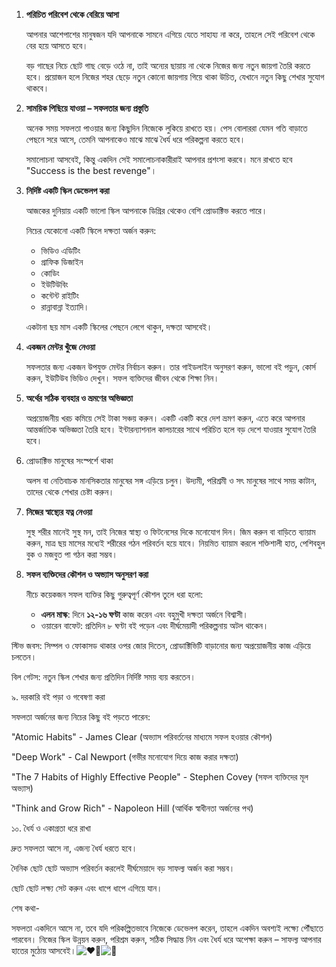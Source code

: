 1. **পরিচিত পরিবেশ থেকে বেরিয়ে আসা**
	
	আপনার আশেপাশের মানুষজন যদি আপনাকে সামনে এগিয়ে যেতে সাহায্য না করে, তাহলে সেই পরিবেশ থেকে বের হয়ে আসতে হবে।
	
	বড় গাছের নিচে ছোট গাছ বেড়ে ওঠে না, তাই অন্যের ছায়ায় না থেকে নিজের জন্য নতুন জায়গা তৈরি করতে হবে। প্রয়োজন হলে নিজের শহর ছেড়ে নতুন কোনো জায়গায় গিয়ে থাকা উচিত, যেখানে নতুন কিছু শেখার সুযোগ থাকবে।

2. **সাময়িক পিছিয়ে যাওয়া – সফলতার জন্য প্রস্তুতি**
	
	অনেক সময় সফলতা পাওয়ার জন্য কিছুদিন নিজেকে লুকিয়ে রাখতে হয়।
	পেস বোলাররা যেমন গতি বাড়াতে পেছনে সরে আসে, তেমনি আপনাকেও মাঝে মাঝে ধৈর্য ধরে পরিকল্পনা করতে হবে।
	
	সমালোচনা আসবেই, কিন্তু একদিন সেই সমালোচনাকারীরাই আপনার প্রশংসা করবে। মনে রাখতে হবে "Success is the best revenge"।

3. **নির্দিষ্ট একটি স্কিল ডেভেলপ করা**
	
	আজকের দুনিয়ায় একটি ভালো স্কিল আপনাকে ডিগ্রির থেকেও বেশি প্রোডাক্টিভ করতে পারে।
	
	নিচের যেকোনো একটি স্কিলে দক্ষতা অর্জন করুন:
	- ভিডিও এডিটিং
	- গ্রাফিক ডিজাইন
	- কোডিং
	- ইউটিউবিং
	- কন্টেন্ট রাইটিং
	- রান্নাবান্না ইত্যাদি।
	  
	একটানা ছয় মাস একটি স্কিলের পেছনে লেগে থাকুন, দক্ষতা আসবেই।

4. **একজন মেন্টর খুঁজে নেওয়া**
	
	সফলতার জন্য একজন উপযুক্ত মেন্টর নির্বাচন করুন।
	তার গাইডলাইন অনুসরণ করুন, ভালো বই পড়ুন, কোর্স করুন, ইউটিউব ভিডিও দেখুন।
	সফল ব্যক্তিদের জীবন থেকে শিক্ষা নিন।

5. **অর্থের সঠিক ব্যবহার ও ভ্রমণের অভিজ্ঞতা**
	
	অপ্রয়োজনীয় খরচ কমিয়ে সেই টাকা সঞ্চয় করুন।
	একটি একটি করে দেশ ভ্রমণ করুন, এতে করে আপনার আন্তর্জাতিক অভিজ্ঞতা তৈরি হবে।
	ইন্টারন্যাশনাল কালচারের সাথে পরিচিত হলে বড় দেশে যাওয়ার সুযোগ তৈরি হবে।

6. প্রোডাক্টিভ মানুষের সংস্পর্শে থাকা
	
	অলস বা নেতিবাচক মানসিকতার মানুষের সঙ্গ এড়িয়ে চলুন।
	উদ্যমী, পরিশ্রমী ও সৎ মানুষের সাথে সময় কাটান, তাদের থেকে শেখার চেষ্টা করুন।

7. **নিজের স্বাস্থ্যের যত্ন নেওয়া**
	
	সুস্থ শরীর মানেই সুস্থ মন, তাই নিজের স্বাস্থ্য ও ফিটনেসের দিকে মনোযোগ দিন।
	জিম করুন বা বাড়িতে ব্যায়াম করুন, মাত্র ছয় মাসের মধ্যেই শরীরের গঠন পরিবর্তন হয়ে যাবে।
	নিয়মিত ব্যায়াম করলে শক্তিশালী হাত, পেশিবহুল বুক ও মজবুত পা গঠন করা সম্ভব।

8. **সফল ব্যক্তিদের কৌশল ও অভ্যাস অনুসরণ করা**
	
	নীচে কয়েকজন সফল ব্যক্তির কিছু গুরুত্বপূর্ণ কৌশল তুলে ধরা হলো:
	
	- **এলন মাস্ক**: দিনে **১২-১৬ ঘণ্টা** কাজ করেন এবং বহুমুখী দক্ষতা অর্জনে বিশ্বাসী।
	- ওয়ারেন বাফেট: প্রতিদিন ৮ ঘণ্টা বই পড়েন এবং দীর্ঘমেয়াদী পরিকল্পনায় অটল থাকেন।

স্টিভ জবস: সিম্পল ও ফোকাসড থাকার ওপর জোর দিতেন, প্রোডাক্টিভিটি বাড়ানোর জন্য অপ্রয়োজনীয় কাজ এড়িয়ে চলতেন।

বিল গেটস: নতুন স্কিল শেখার জন্য প্রতিদিন নির্দিষ্ট সময় ব্যয় করতেন।

৯. দরকারি বই পড়া ও গবেষণা করা

সফলতা অর্জনের জন্য নিচের কিছু বই পড়তে পারেন:

"Atomic Habits" - James Clear (অভ্যাস পরিবর্তনের মাধ্যমে সফল হওয়ার কৌশল)

"Deep Work" - Cal Newport (গভীর মনোযোগ দিয়ে কাজ করার দক্ষতা)

"The 7 Habits of Highly Effective People" - Stephen Covey (সফল ব্যক্তিদের মূল অভ্যাস)

"Think and Grow Rich" - Napoleon Hill (আর্থিক স্বাধীনতা অর্জনের পথ)

১০. ধৈর্য ও একাগ্রতা ধরে রাখা

দ্রুত সফলতা আসে না, এজন্য ধৈর্য ধরতে হবে।

দৈনিক ছোট ছোট অভ্যাস পরিবর্তন করলেই দীর্ঘমেয়াদে বড় সাফল্য অর্জন করা সম্ভব।

ছোট ছোট লক্ষ্য সেট করুন এবং ধাপে ধাপে এগিয়ে যান।

শেষ কথা-

সফলতা একদিনে আসে না, তবে যদি পরিকল্পিতভাবে নিজেকে ডেভেলপ করেন, তাহলে একদিন অবশ্যই লক্ষ্যে পৌঁছাতে পারবেন। নিজের স্কিল উন্নয়ন করুন, পরিশ্রম করুন, সঠিক সিদ্ধান্ত নিন এবং ধৈর্য ধরে অপেক্ষা করুন – সাফল্য আপনার হাতের মুঠোয় আসবেই।![❤️‍🔥](https://static.xx.fbcdn.net/images/emoji.php/v9/tbf/1/16/2764_200d_1f525.png)![💚](https://static.xx.fbcdn.net/images/emoji.php/v9/t94/1/16/1f49a.png)